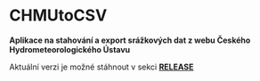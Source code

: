 # CHMUtoCSV
**Aplikace na stahování a export srážkových dat z webu Českého Hydrometeorologického Ústavu**

Aktuální verzi je možné stáhnout v sekci **[RELEASE](https://github.com/martinvomacka/CHMUtoCSV/releases)**
